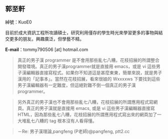 <!--
[title]: About Me
[name]:   about-me
[author]: KuoE0
-->

郭至軒
------

綽號：KuoE0

目前於成大資訊工程所攻讀碩士，研究利用僅存的學生時光來學習更多的事物與結交更多的朋友。興趣廣泛，但學藝不精。

**E-mail**：tommy790506 [at] hotmail.com

> 真正的男子漢 programmer 是不會用那些亂七八糟，花枝招展的所謂整合開發環境。真正的男子漢programmer就是直接用 emacs，或是 vi 這些男子漢編輯器直接寫程式。如果你不知道這是甚麼東東，簡單來說，就是男子漢用的「記事本」。當然在花枝招展，看來很娘的 Wxxxxws 下要找到這些男子漢編輯器有一定難度，但這絕對難不倒一個真正的男子漢 programmer。

> 另外真正的男子漢也不會用那些亂七八糟，花枝招展的所謂應用程式寫網頁。真正的男子漢就是直接用 emacs, 或是 vi 這些男子漢編輯器直接寫 HTML，因為那些亂七八糟，花枝招展的所謂應用程式寫出來的網頁加了一大堆亂七八糟的 tag 根本沒有人看得懂。

> －Re: 男子漢理論,pangfeng (P老師)@pangfeng, ptt2.cc

